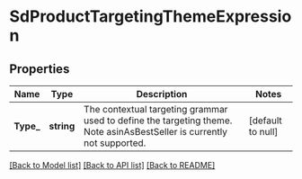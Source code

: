 # SdProductTargetingThemeExpression

## Properties
Name | Type | Description | Notes
------------ | ------------- | ------------- | -------------
**Type_** | **string** | The contextual targeting grammar used to define the targeting theme. Note asinAsBestSeller is currently not supported. | [default to null]

[[Back to Model list]](../README.md#documentation-for-models) [[Back to API list]](../README.md#documentation-for-api-endpoints) [[Back to README]](../README.md)

